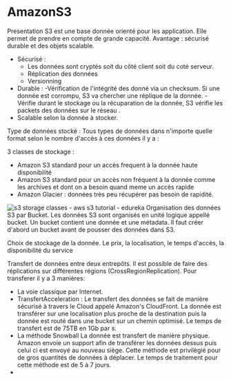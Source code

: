 # AmazonS3

Presentation 
S3 est une base donnée orienté pour les application. Elle permet de prendre en compte de grande capacité. 
Avantage : sécurisé durable et des objets scalable.

- Sécurisé  : 
	-  Les données sont cryptés soit du côté client soit du coté serveur.
	- Réplication des données
	- Versionning
- Durable :
	-Vérification de l'intégrité des donné via un checksum.
	Si une donnée est corrompu, S3 va chercher une réplique de la donnée.
	-Vérifie durant le stockage ou la récuparation de la donnée, S3 vérifie les packets des données sur le réseau .
- Scalable selon la donnée à stocker. 

Type de données stocké :
Tous types de données dans n'importe quelle format
selon le nombre d'accès  à ces données il y a :

3  classes de stockage :
- Amazon S3 standard  pour un accès frequent à la donnée haute disponibilité
- Amazon S3 standard pour un accès non fréquent à la donnée comme les archives et dont on a besoin quand meme un accès rapide
- Amazon Glacier :  données très peu  récupérer pas besoin de rapidité.

![s3 storage classes - aws s3 tutorial - edureka](https://d1jnx9ba8s6j9r.cloudfront.net/blog/wp-content/uploads/2016/10![](https://d1jnx9ba8s6j9r.cloudfront.net/blog/wp-content/uploads/2016/10/image-528x169.png)/image-528x169.png)
Organisation des données S3 par Bucket.
Les données S3 sont organisés en unité logique appellé bucket.
Un bucket contient une donnée et une métadata.
Il faut créer d'abord un bucket avant de pousser des données dans S3.

Choix de stockage de la donnée.
Le prix, la localisation, le temps d'accès, la disponibilité du service

Transfert de données entre deux entrepôts.
Il est possible de faire des réplications sur différentes régions (CrossRegionReplication).
Pour transferer il y a 3 manières:
- La voie classique par Internet.
- TransfertAcceleration : 
Le transfert des données se fait de manière sécurisé à travers le Cloud appelé Amazon's CloudFront. La donnée est transférer sur une localisation plus proche de la destination puis la donnée est routé dans une bucket sur un chemin optimisé.
Le temps de transfert est de 75TB en 1Gb par s.
- La méthode Snowball  La donnée est transfert de manière physique. Amazon envoie un support afin de transférer les données dessus puis celui ci est envoyé au nouveau siège. Cette méthode est privilègié pour de gros quantités de données à déplacer.  Le temps de traitement pour cette méthode est de 5 à 7 jours.
-  

<!--stackedit_data:
eyJoaXN0b3J5IjpbOTk2MjM0ODUsLTMzMDgxOTY5NywtNjU3Nj
UwMDg3XX0=
-->